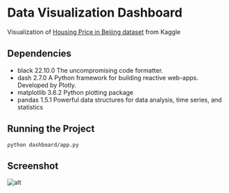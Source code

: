 # Data Visualization Dashboard

Visualization of [Housing Price in Beijing dataset](https://www.kaggle.com/datasets/ruiqurm/lianjia) from Kaggle

## Dependencies

- black 22.10.0 The uncompromising code formatter.
- dash 2.7.0 A Python framework for building reactive web-apps. Developed by Plotly.
- matplotlib 3.6.2 Python plotting package
- pandas 1.5.1 Powerful data structures for data analysis, time series, and statistics

## Running the Project

```shell
python dashboard/app.py
```

## Screenshot

![alt](assets/dash.png)
